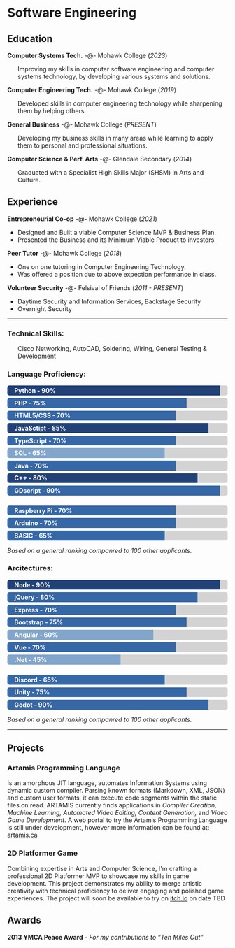 <style>
  .bar { margin-bottom: 6px; background-color: lightgray; border-radius: 5px }
  .bar div { padding: 0.2em 16px; background-color: #3667A6; color: white; font-weight: bold; border-radius: 5px 0px 0px 5px }
  .bar .highlight { background-color: #214177 }
  .bar .lowlight { background-color: #82A6CB }
  li:only-child { list-style: none }
  * + li:only-child { color: red }
  * ~ li:only-child { color: green }
</style>

# Software Engineering

## Education
**Computer Systems Tech.** -@- Mohawk College (_2023_)
- Improving my skills in computer software engineering and computer systems technology, by developing various systems and solutions.

**Computer Engineering Tech.** -@- Mohawk College (_2019_)
- Developed skills in computer engineering technology while sharpening them by helping others.

**General Business** -@- Mohawk College (_PRESENT_)
- Developing my business skills in many areas while learning to apply them to personal and professional situations.

**Computer Science & Perf. Arts** -@- Glendale Secondary (_2014_)
- Graduated with a Specialist High Skills Major (SHSM) in Arts and Culture.

## Experience
**Entrepreneurial Co-op** -@- Mohawk College (_2021_)
- Designed and Built a viable Computer Science MVP & Business Plan.
- Presented the Business and its Minimum Viable Product to investors.

**Peer Tutor** -@- Mohawk College (_2018_)
- One on one tutoring in Computer Engineering Technology.
- Was offered a position due to above expection performance in class.

**Volunteer Security** -@- Felsival of Friends (_2011 - PRESENT_)
- Daytime Security and Information Services, Backstage Security
- Overnight Security

<hr>

### Technical Skills:
- Cisco Networking, AutoCAD, Soldering, Wiring, General Testing & Development

### Language Proficiency:
<div class="bar"><div class="highlight" style="width:90%">Python - 90%</div></div>
<div class="bar"><div class="" style="width:75%">PHP - 75%</div></div>
<div class="bar"><div class="" style="width:70%">HTML5/CSS - 70%</div></div>
<div class="bar"><div class="highlight" style="width:85%">JavaSctipt - 85%</div></div>
<div class="bar"><div class="" style="width:70%">TypeScript - 70%</div></div>
<div class="bar"><div class="lowlight" style="width:65%">SQL - 65%</div></div>
<div class="bar"><div class="" style="width:70%">Java - 70%</div></div>
<div class="bar"><div class="highlight" style="width:80%">C++ - 80%</div></div>
<div class="bar"><div class="" style="width:90%">GDscript - 90%</div></div>
<br>
<div class="bar"><div class="" style="width:70%">Raspberry Pi - 70%</div></div>
<div class="bar"><div class="" style="width:70%">Arduino - 70%</div></div>
<div class="bar"><div class="w3-indigo" style="width:65%">BASIC - 65%</div></div>

_Based on a general ranking companred to 100 other applicants._
<br>

### Arcitectures:
<div class="bar"><div class="highlight" style="width:90%">Node - 90%</div></div>
<div class="bar"><div class="" style="width:80%">jQuery - 80%</div></div>
<div class="bar"><div class="" style="width:70%">Express - 70%</div></div>
<div class="bar"><div class="" style="width:75%">Bootstrap - 75%</div></div>
<div class="bar"><div class="lowlight" style="width:60%">Angular - 60%</div></div>
<div class="bar"><div class="" style="width:70%">Vue - 70%</div></div>
<div class="bar"><div class="lowlight" style="width:45%">.Net - 45%</div></div>
<br/>
<div class="bar"><div class="" style="width:65%">Discord - 65%</div></div>
<div class="bar"><div class="" style="width:75%">Unity - 75%</div></div>
<div class="bar"><div class="" style="width:85%">Godot - 90%</div></div>

_Based on a general ranking companred to 100 other applicants._
<hr>

## Projects
### Artamis Programming Language
Is an amorphous JIT language, automates Information Systems using dynamic custom compiler. Parsing known formats (Markdown, XML, JSON) and custom user formats, it can execute code segments within the static files on read. ARTAMIS currently finds applications in _Compiler Creation, Machine Learning, Automated Video Editing, Content Generation,_ and _Video Game Development_.
A web portal to try the Artamis Programming Language is still under development, however more information can be found at: [artamis.ca](https://artamis.ca/about/artamis)

### 2D Platformer Game
Combining expertise in Arts and Computer Science, I'm crafting a professional 2D Platformer MVP to showcase my skills in game development. This project demonstrates my ability to merge artistic creativity with technical proficiency to deliver engaging and polished game experiences. The project will soon be available to try on [itch.io](https://itch.io) on date TBD

## Awards
**2013 YMCA Peace Award** - _For my contributions to “Ten Miles Out”_

